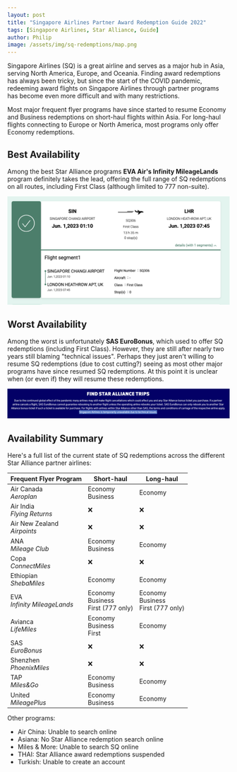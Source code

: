 ```yaml
---
layout: post
title: "Singapore Airlines Partner Award Redemption Guide 2022"
tags: [Singapore Airlines, Star Alliance, Guide]
author: Philip
image: /assets/img/sq-redemptions/map.png
---
```


Singapore Airlines (SQ) is a great airline and serves as a major hub in Asia, serving North America, Europe, and Oceania. Finding award redemptions has always been tricky, but since the start of the COVID pandemic, redeeming award flights on Singapore Airlines through partner programs has become even more difficult and with many restrictions.

Most major frequent flyer programs have since started to resume Economy and Business redemptions on short-haul flights within Asia. For long-haul flights connecting to Europe or North America, most programs only offer Economy redemptions.

## Best Availability
Among the best Star Alliance programs **EVA Air's Infinity MileageLands** program definitely takes the lead, offering the full range of SQ redemptions on all routes, including First Class (although limited to 777 non-suite).

![](/assets/img/sq-redemptions/eva.png)

## Worst Availability
Among the worst is unfortunately **SAS EuroBonus**, which used to offer SQ redemptions (including First Class). However, they are still after nearly two years still blaming "technical issues". Perhaps they just aren't willing to resume SQ redemptions (due to cost cutting?) seeing as most other major programs have since resumed SQ redemptions. At this point it is unclear when (or even if) they will resume these redemptions.

![](/assets/img/sq-redemptions/sas.png)

## Availability Summary

Here's a full list of the current state of SQ redemptions across the different Star Alliance partner airlines:

Frequent Flyer Program | Short-haul | Long-haul
--|--|--
Air Canada<br>*Aeroplan* | Economy<br>Business | Economy
Air India<br>*Flying Returns* | ❌ | ❌
Air New Zealand<br>*Airpoints* | ❌ | ❌
ANA<br>*Mileage Club* | Economy<br>Business | Economy
Copa<br>*ConnectMiles* | ❌ | ❌
Ethiopian<br>*ShebaMiles* | Economy | Economy
EVA<br>*Infinity MileageLands* | Economy<br>Business<br>First (777 only) | Economy<br>Business<br>First (777 only)
Avianca<br>*LifeMiles* | Economy<br>Business<br>First | Economy
SAS<br>*EuroBonus* | ❌ | ❌
Shenzhen<br>*PhoenixMiles* | ❌ | ❌
TAP<br>*Miles&Go* | Economy<br>Business | Economy
United<br>*MileagePlus* | Economy<br>Business | Economy

Other programs:
* Air China: Unable to search online
* Asiana: No Star Alliance redemption search online
* Miles & More: Unable to search SQ online
* THAI: Star Alliance award redemptions suspended
* Turkish: Unable to create an account
